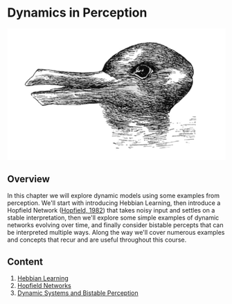 # Dynamics in Perception

![duck rabbit](https://raw.githubusercontent.com/younesStrittmatter/502B/refs/heads/main/book/content/Dynamics%20in%20Perception/assets/duckrabbit.jpeg)

## Overview

In this chapter we will explore dynamic models using some examples from perception. We'll start with introducing Hebbian Learning, then introduce a Hopfield Network ([Hopfield, 1982](https://doi.org/10.1073/pnas.79.8.2554)) that takes noisy input and settles on a stable interpretation, then we'll explore some simple examples of dynamic networks evolving over time, and finally consider bistable percepts that can be interpreted multiple ways. Along the way we'll cover numerous examples and concepts that recur and are useful throughout this course.

## Content

1. [Hebbian Learning](notebooks/1%20Hebbian%20Learning.ipynb)
2. [Hopfield Networks](notebooks/2%20Hopfield%20Networks.ipynb)
3. [Dynamic Systems and Bistable Perception](notebooks/3%20Dynamic%20Systems%20and%20Bistable%20Perception.ipynb)
